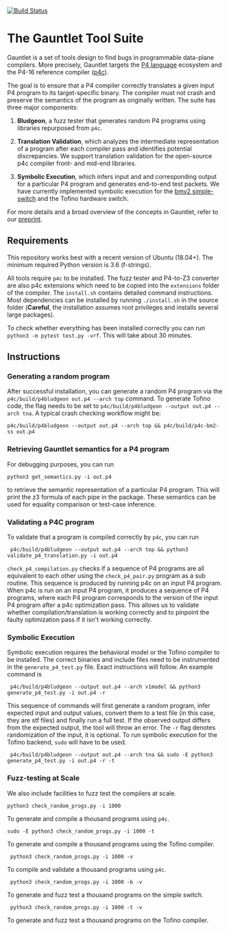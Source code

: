 
[![Build Status](https://travis-ci.org/p4gauntlet/p4_tv.svg?branch=master)](https://travis-ci.org/p4gauntlet/p4_tv)

# The Gauntlet Tool Suite

Gauntlet is a set of tools design to find bugs in programmable data-plane compilers. More precisely, Gauntlet targets the
[P4 language](https://p4.org/) ecosystem and  the P4-16 reference compiler ([p4c](https://github.com/p4lang/p4c/)).

The goal is to ensure that a P4 compiler correctly translates a given input P4 program to its target-specific binary. The compiler must not crash and preserve the semantics of the program as originally written. The suite has three major components:

1. **Bludgeon**, a fuzz tester that generates random P4 programs using libraries repurposed from `p4c`.

2.  **Translation Validation**, which analyzes the intermediate representation of a program after each compiler pass and identifies potential discrepancies. We support translation validation for the open-source p4c compiler front- and mid-end libraries.

3. **Symbolic Execution**, which infers input and and corresponding output for a particular P4 program and generates end-to-end test packets. We have currently implemented symbolic execution for the [bmv2 simple-switch](https://github.com/p4lang/behavioral-model) and the Tofino hardware switch.

For more details and a broad overview of the concepts in Gauntlet, refer to our [preprint](https://arxiv.org/abs/2006.01074).

##  Requirements
This repository works best with a recent version of Ubuntu (18.04+). The minimum required Python version is 3.6 (f-strings).

All tools require `p4c` to be installed. The fuzz tester and P4-to-Z3 converter are also p4c extensions which need to be copied into the `extensions` folder of the compiler. The `install.sh` contains detailed command instructions. Most dependencies can be installed by running `./install.sh` in the source folder (**Careful**, the installation assumes root privileges and installs several large packages).

To check whether everything has been installed correctly you can run `python3 -m pytest test.py -vrf`. This will take about 30 minutes.


## Instructions
### Generating a random program
After successful installation, you can generate a random P4 program via the `p4c/build/p4bludgeon out.p4 --arch top`  command. To generate Tofino code, the flag needs to be set to  `p4c/build/p4bludgeon --output out.p4 --arch tna`.
A typical crash checking workflow might be:

    p4c/build/p4bludgeon --output out.p4 --arch top && p4c/build/p4c-bm2-ss out.p4

### Retrieving Gauntlet semantics for a P4 program
For debugging purposes, you can run

    python3 get_semantics.py -i out.p4

to retrieve the semantic representation of a particular P4 program. This will print the z3 formula of each pipe in the package. These semantics can be used for equality comparison or test-case inference.

### Validating a P4C program
To validate that a program is compiled correctly by `p4c`, you can run

     p4c/build/p4bludgeon --output out.p4 --arch top && python3 validate_p4_translation.py -i out.p4
`check_p4_compilation.py` checks if a sequence of P4 programs are all equivalent to each other using the `check_p4_pair.py` program as a sub routine. This sequence is produced by running p4c on an input P4 program. When p4c is run on an input P4 program, it produces a sequence of P4 programs, where each P4 program corresponds to the version of the input P4 program after a p4c optimization pass. This allows us to validate whether compilation/translation
is working correctly and to pinpoint the faulty optimization pass if it isn't
working correctly.

### Symbolic Execution

Symbolic execution requires the behavioral model or the Tofino compiler to be installed. The correct binaries and include files need to be instrumented in the `generate_p4_test.py` file. Exact instructions will follow.
An example command is

     p4c/build/p4bludgeon --output out.p4 --arch v1model && python3 generate_p4_test.py -i out.p4 -r
This sequence of commands will first generate a random program, infer expected input and output values, convert them to a test file (in this case, they are stf files) and finally run a full test. If the observed output differs from the expected output, the tool will throw  an error. The `-r` flag denotes randomization of the input, it is optional.
To run symbolic execution for the Tofino backend, `sudo` will have to be used.

     p4c/build/p4bludgeon --output out.p4 --arch tna && sudo -E python3 generate_p4_test.py -i out.p4 -r -t

### Fuzz-testing at Scale
We also include facilities to fuzz test the compilers at scale.

    python3 check_random_progs.py -i 1000
 To generate and compile a thousand programs using `p4c`.

    sudo -E python3 check_random_progs.py -i 1000 -t

 To generate and compile a thousand programs using the Tofino compiler.

     python3 check_random_progs.py -i 1000 -v

 To compile and validate a thousand programs using `p4c`.

     python3 check_random_progs.py -i 1000 -b -v

 To generate and fuzz test a thousand programs on the simple switch.

     python3 check_random_progs.py -i 1000 -t -v

 To generate and fuzz test a thousand programs on the Tofino compiler.
